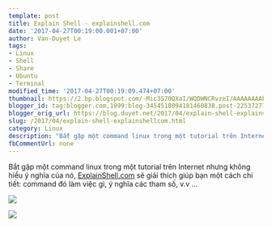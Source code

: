 ```yaml
---
template: post
title: Explain Shell - explainshell.com
date: '2017-04-27T00:19:00.001+07:00'
author: Van-Duyet Le
tags:
- Linux
- Shell
- Share
- Ubuntu
- Terminal
modified_time: '2017-04-27T00:19:09.474+07:00'
thumbnail: https://2.bp.blogspot.com/-Mic3S70QXaI/WQDWNCRvzeI/AAAAAAAAkzk/W93LTPJqpNAI_ytExK8g_xuZiTOxMU-HACLcB/s1600/Screenshot%2Bfrom%2B2017-04-27%2B00-17-01.png
blogger_id: tag:blogger.com,1999:blog-3454518094181460838.post-2253727705169661070
blogger_orig_url: https://blog.duyet.net/2017/04/explain-shell-explainshellcom.html
slug: /2017/04/explain-shell-explainshellcom.html
category: Linux
description: "Bắt gặp một command linux trong một tutorial trên Internet nhưng không hiểu ý nghĩa của nó, ExplainShell.com sẽ giải thích giúp bạn một cách chi tiết: command đó làm việc gì, ý nghĩa các tham số, v.v ..."
fbCommentUrl: none
---
```


Bắt gặp một command linux trong một tutorial trên Internet nhưng không hiểu ý nghĩa của nó, [ExplainShell.com](https://explainshell.com/) sẽ giải thích giúp bạn một cách chi tiết: command đó làm việc gì, ý nghĩa các tham số, v.v ...

[![](https://2.bp.blogspot.com/-Mic3S70QXaI/WQDWNCRvzeI/AAAAAAAAkzk/W93LTPJqpNAI_ytExK8g_xuZiTOxMU-HACLcB/s1600/Screenshot%2Bfrom%2B2017-04-27%2B00-17-01.png)](http://save.duyet.net/GEBJpF)

![](https://1.bp.blogspot.com/-DO7BCGEKybI/WQDWfJtzqjI/AAAAAAAAkzo/_4XUn8ZSN9UEc3nTRZK1SaYg_EcJjtApwCLcB/s1600/Screenshot%2Bfrom%2B2017-04-27%2B00-18-41.png)
